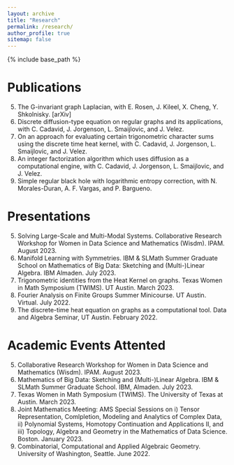 ```yaml
---
layout: archive
title: "Research"
permalink: /research/
author_profile: true
sitemap: false
---
```



{% include base_path %}


Publications
======
5. The G-invariant graph Laplacian, with E. Rosen, J. Kileel, X. Cheng, Y. Shkolnisky. [arXiv]
4. Discrete diffusion-type equation on regular graphs and its applications, with C. Cadavid, J. Jorgenson, L. Smaijlovic, and J. Velez. 
3. On an approach for evaluating certain trigonometric character sums using the discrete time heat kernel, with C. Cadavid, J. Jorgenson, L. Smaijlovic, and J. Velez. 
2. An integer factorization algorithm which uses diffusion as a computational engine, with C. Cadavid, J. Jorgenson, L. Smaijlovic, and J. Velez. 
1. Simple regular black hole with logarithmic entropy correction, with N. Morales-Duran, A. F. Vargas, and P. Bargueno.

Presentations
====
5. Solving Large-Scale and Multi-Modal Systems. Collaborative Research Workshop for Women in Data Science and Mathematics (Wisdm). IPAM. August 2023. 
4. Manifold Learning with Symmetries. IBM & SLMath Summer Graduate School on Mathematics of Big Data: Sketching and (Multi-)Linear Algebra.  IBM Almaden. July 2023.
3. Trigonometric identities from the Heat Kernel on graphs. Texas Women in Math Symposium (TWIMS). UT Austin. March 2023.
2. Fourier Analysis on Finite Groups Summer Minicourse. UT Austin. Virtual. July 2022.
1. The discrete-time heat equation on graphs as a computational tool. Data and Algebra Seminar, UT Austin. February 2022.

Academic Events Attented
======
5. Collaborative Research Workshop for Women in Data Science and Mathematics (Wisdm). IPAM. August 2023. 
4. Mathematics of Big Data: Sketching and (Multi-)Linear Algebra. IBM & SLMath Summer Graduate School. IBM, Almaden. July 2023.
3. Texas Women in Math Symposium (TWIMS). The University of Texas at Austin. March 2023.
2. Joint Mathematics Meeting: AMS Special Sessions on i) Tensor Representation, Comlpletion, Modeling and Analytics of Complex Data, ii) Polynomial Systems, Homotopy Continuation and Applications II, and iii) Topology, Algebra and Geometry in the Mathematics of Data Science. Boston. January 2023.
1. Combinatorial, Computational and Applied Algebraic Geometry. University of Washington, Seattle. June 2022.




